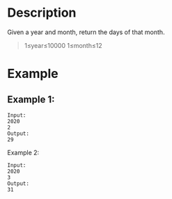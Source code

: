 # Description
Given a year and month, return the days of that month.

> 1≤year≤10000
> 1≤month≤12
# Example
## Example 1:
```
Input: 
2020 
2
Output: 
29
```
Example 2:
```
Input: 
2020 
3
Output: 
31
```